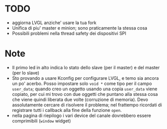 
# TODO

 - aggiorna LVGL anziche' usare la tua fork
 - Unifica di piu' master e minion; sono praticamente la stessa cosa
 - Possibili problemi nella thread safety dei dispositivi SPI

# Note

 - Il primo led in alto indica lo stato dello slave (per il master) e del master (per lo slave)
 - Sto provando a usare Kconfig per configurare LVGL, e temo sia ancora un po' acerbo. Posso impostare solo `void *` come tipo per il campo `user_data`; quando creo un oggetto usando una copia `user_data` viene copiato, per cui mi trovo con due oggetti che puntano alla stessa cosa che viene quindi liberata due volte (corruzione di memoria). Devo assolutamente cercare di risolvere il problema; nel frattempo ricordati di registrare tutti i callback alla fine della funzione `open`.
 - nella pagina di riepilogo i vari device del canale dovrebbero essere comprimibili (`window` widget)